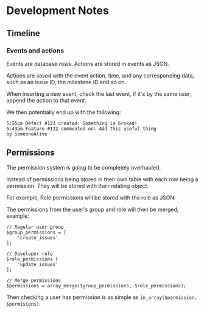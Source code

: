 # Development Notes

## Timeline

### Events and actions

Events are database rows. Actions are stored in events as JSON.

Actions are saved with the event action, time, and any corresponding data, such
as an issue ID, the milestone ID and so on.

When inserting a new event, check the last event, if it's by the same user,
append the action to that event.

We then potentially end up with the following:

    5:55pm Defect #123 created: Something is broked!
    5:43pm Feature #122 commented on: Add this useful thing
    by SomeoneAlive

## Permissions

The permission system is going to be completely overhauled.

Instead of permissions being stored in their own table with each row being a
permission. They will be stored with their relating object.

For example, Role permissions will be stored with the role as JSON.

The permissions from the user's group and role will then be merged, example:

    // Regular user group
    $group_permissions = [
        'create_issues'
    ];

    // Developer role
    $role_permissions [
        'update_issues'
    ];

    // Merge permissions
    $permissions = array_merge($group_permissions, $role_permissions);

Then checking a user has permission is as simple as `in_array($permission, $permisions)`.
